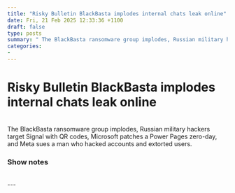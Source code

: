 ```yaml
---
title: "Risky Bulletin BlackBasta implodes internal chats leak online"
date: Fri, 21 Feb 2025 12:33:36 +1100
draft: false
type: posts
summary: " The BlackBasta ransomware group implodes, Russian military hackers target Signal with QR codes, Microsoft patches a Power Pages zero-day, and Meta sues"
categories: 
- 
---
```

# Risky Bulletin BlackBasta implodes internal chats leak online


<br/>
The BlackBasta ransomware group implodes, Russian military hackers target Signal with QR codes, Microsoft patches a Power Pages zero-day, and Meta sues a man who hacked accounts and extorted users.

### Show notes

<br/>
---
